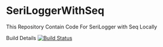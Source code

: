 # SeriLoggerWithSeq
This Repository Contain Code For SeriLogger with Seq Locally 

Build Details 
[![Build Status](https://dev.azure.com/shafiqkhuidad1/SeriLogWithSeq/_apis/build/status/shafiqkhuidad.SeriLoggerWithSeq)](https://dev.azure.com/shafiqkhuidad1/SeriLogWithSeq/_build/latest?definitionId=1)
